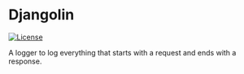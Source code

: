 # Djangolin

[![License](https://img.shields.io/github/license/tomchen/example_pypi_package)](https://github.com/tomchen/example_pypi_package/blob/main/LICENSE)

A logger to log everything that starts with a request and ends with a response.
